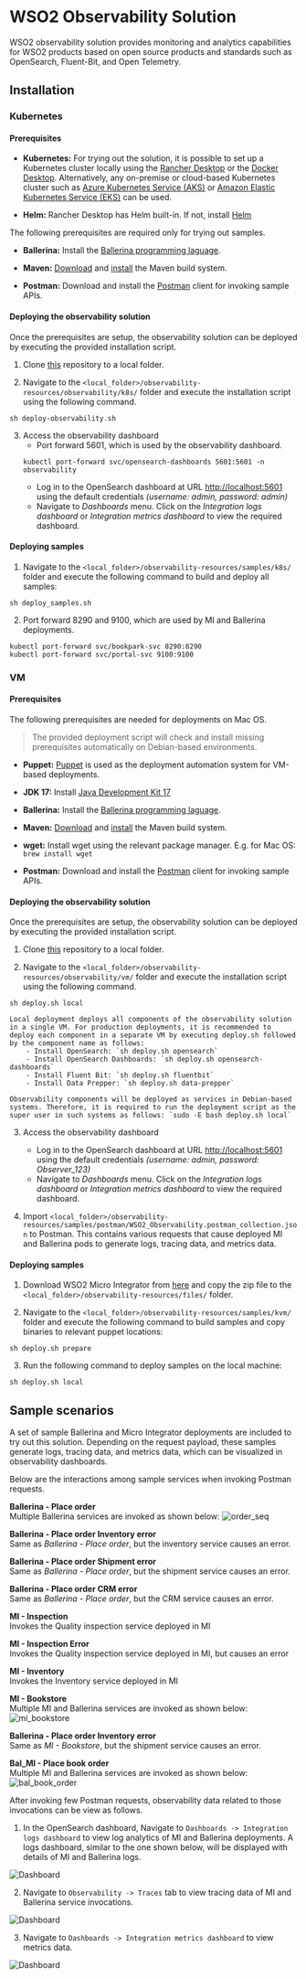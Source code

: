 # WSO2 Observability Solution

WSO2 observability solution provides monitoring and analytics capabilities for WSO2 products based on open source products and standards such as OpenSearch, Fluent-Bit, and Open Telemetry.

## Installation

### Kubernetes

#### Prerequisites

- **Kubernetes:**
 For trying out the solution, it is possible to set up a Kubernetes cluster locally using the [Rancher Desktop](https://docs.rancherdesktop.io/getting-started/installation) or the [Docker Desktop](https://www.docker.com/get-started/). Alternatively, any on-premise or cloud-based Kubernetes cluster such as [Azure Kubernetes Service (AKS)](https://azure.microsoft.com/en-us/products/kubernetes-service) or [Amazon Elastic Kubernetes Service (EKS)](https://aws.amazon.com/eks/) can be used.

- **Helm:**
Rancher Desktop has Helm built-in. If not, install [Helm](https://helm.sh/docs/intro/install/)

The following prerequisites are required only for trying out samples.

- **Ballerina:** Install the [Ballerina programming laguage](https://ballerina.io/downloads/).

- **Maven:** [Download](https://maven.apache.org/download.cgi) and [install](https://maven.apache.org/install.html) the Maven build system.

- **Postman:** Download and install the [Postman](https://www.postman.com/downloads/) client for invoking sample APIs. 

#### Deploying the observability solution

Once the prerequisites are setup, the observability solution can be deployed by executing the provided installation script.

1. Clone [this](https://github.com/wso2/observability-resources) repository to a local folder.

2. Navigate to the `<local_folder>/observability-resources/observability/k8s/` folder and execute the installation script using the following command.
```
sh deploy-observability.sh
```
3. Access the observability dashboard
    - Port forward 5601, which is used by the observability dashboard.
    ```
    kubectl port-forward svc/opensearch-dashboards 5601:5601 -n observability
    ```
    - Log in to the OpenSearch dashboard at URL [http://localhost:5601](http://localhost:5601) using the default credentials *(username: admin, password: admin)* 
    - Navigate to *Dashboards* menu.  Click on the *Integration logs dashboard* or *Integration metrics dashboard* to view the required dashboard.

#### Deploying samples

1. Navigate to the `<local_folder>/observability-resources/samples/k8s/` folder and execute the following command to build and deploy all samples:
```
sh deploy_samples.sh
```

2. Port forward 8290 and 9100, which are used by MI and Ballerina deployments.
```
kubectl port-forward svc/bookpark-svc 8290:8290
kubectl port-forward svc/portal-svc 9100:9100
```

### VM

#### Prerequisites

The following prerequisites are needed for deployments on Mac OS. 

>The provided deployment script will check and install missing prerequisites automatically on Debian-based environments.

- **Puppet:** [Puppet](https://www.puppet.com/docs/puppet/8/install_agents#install_agents) is used as the deployment automation system for VM-based deployments.

- **JDK 17:** Install [Java Development Kit 17](https://jdk.java.net/archive/)

- **Ballerina:** Install the [Ballerina programming laguage](https://ballerina.io/downloads/).

- **Maven:** [Download](https://maven.apache.org/download.cgi) and [install](https://maven.apache.org/install.html) the Maven build system.

- **wget:** Install wget using the relevant package manager. E.g. for Mac OS: `brew install wget`

- **Postman:** Download and install the [Postman](https://www.postman.com/downloads/) client for invoking sample APIs. 

#### Deploying the observability solution

Once the prerequisites are setup, the observability solution can be deployed by executing the provided installation script.

1. Clone [this](https://github.com/wso2/observability-resources) repository to a local folder.

2. Navigate to the `<local_folder>/observability-resources/observability/vm/` folder and execute the installation script using the following command.
```
sh deploy.sh local
```

    Local deployment deploys all components of the observability solution in a single VM. For production deployments, it is recommended to deploy each component in a separate VM by executing deploy.sh followed by the component name as follows:
        - Install OpenSearch: `sh deploy.sh opensearch`
        - Install OpenSearch Dashboards: `sh deploy.sh opensearch-dashboards`
        - Install Fluent Bit: `sh deploy.sh fluentbit` 
        - Install Data Prepper: `sh deploy.sh data-prepper`
    
    Observability components will be deployed as services in Debian-based systems. Therefore, it is required to run the deployment script as the super user in such systems as follows: `sudo -E bash deploy.sh local`

3. Access the observability dashboard
    - Log in to the OpenSearch dashboard at URL [http://localhost:5601](http://localhost:5601) using the default credentials *(username: admin, password: Observer_123)* 
    - Navigate to *Dashboards* menu.  Click on the *Integration logs dashboard* or *Integration metrics dashboard* to view the required dashboard.

3. Import `<local_folder>/observability-resources/samples/postman/WSO2_Observability.postman_collection.json` to Postman. This contains various requests that cause deployed MI and Ballerina pods to generate logs, tracing data, and metrics data.

#### Deploying samples

1. Download WSO2 Micro Integrator from [here](https://wso2.com/integrator/micro-integrator/) and copy the zip file to the `<local_folder>/observability-resources/files/` folder.

2. Navigate to the `<local_folder>/observability-resources/samples/kvm/` folder and execute the following command to build samples and copy binaries to relevant puppet locations:
```
sh deploy.sh prepare
```

3. Run the following command to deploy samples on the local machine:
```
sh deploy.sh local
```

## Sample scenarios

A set of sample Ballerina and Micro Integrator deployments are included to try out this solution. Depending on the request payload, these samples generate logs, tracing data, and metrics data, which can be visualized in observability dashboards.

Below are the interactions among sample services when invoking Postman requests.

**Ballerina - Place order**\
Multiple Ballerina services are invoked as shown below:
![order_seq](images/order_seq.png)

**Ballerina - Place order Inventory error**\
Same as *Ballerina - Place order*, but the inventory service causes an error.

**Ballerina - Place order Shipment error**\
Same as *Ballerina - Place order*, but the shipment service causes an error.

**Ballerina - Place order CRM error**\
Same as *Ballerina - Place order*, but the CRM service causes an error.

**MI - Inspection**\
Invokes the Quality inspection service deployed in MI

**MI - Inspection Error**\
Invokes the Quality inspection service deployed in MI, but causes an error

**MI - Inventory**\
Invokes the Inventory service deployed in MI

**MI - Bookstore**\
Multiple MI and Ballerina services are invoked as shown below:
![mi_bookstore](images/MI-bookstore.png)

**Ballerina - Place order Inventory error**\
Same as *MI - Bookstore*, but the shipment service causes an error.

**Bal_MI - Place book order**\
Multiple MI and Ballerina services are invoked as shown below:
![bal_book_order](images/tmart-bookorder.png)

After invoking few Postman requests, observability data related to those invocations can be view as follows.

1. In the OpenSearch dashboard, Navigate to `Dashboards -> Integration logs dashboard` to view log analytics of MI and Ballerina deployments. A logs dashboard, similar to the one shown below, will be displayed with details of MI and Ballerina logs.

![Dashboard](images/dashboard.png)

2. Navigate to `Observability -> Traces` tab to view tracing data of MI and Ballerina service invocations.

![Dashboard](images/trace-dashboard.png)

3. Navigate to `Dashboards -> Integration metrics dashboard` to view metrics data.

![Dashboard](images/metrics-dashboard.png)
